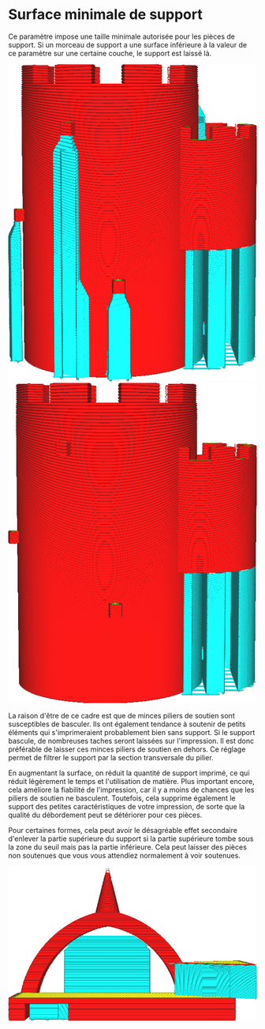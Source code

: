 Surface minimale de support
====
Ce paramètre impose une taille minimale autorisée pour les pièces de support. Si un morceau de support a une surface inférieure à la valeur de ce paramètre sur une certaine couche, le support est laissé là.

![Pas de filtrage sur la surface (la surface minimale est 0)](../../../articles/images/minimum_support_area_0.png)
![Les petits morceaux de support sont omis](../../../articles/images/minimum_support_area_10.png)

La raison d'être de ce cadre est que de minces piliers de soutien sont susceptibles de basculer. Ils ont également tendance à soutenir de petits éléments qui s'imprimeraient probablement bien sans support. Si le support bascule, de nombreuses taches seront laissées sur l'impression. Il est donc préférable de laisser ces minces piliers de soutien en dehors. Ce réglage permet de filtrer le support par la section transversale du pilier.

En augmentant la surface, on réduit la quantité de support imprimé, ce qui réduit légèrement le temps et l'utilisation de matière. Plus important encore, cela améliore la fiabilité de l'impression, car il y a moins de chances que les piliers de soutien ne basculent. Toutefois, cela supprime également le support des petites caractéristiques de votre impression, de sorte que la qualité du débordement peut se détériorer pour ces pièces.

Pour certaines formes, cela peut avoir le désagréable effet secondaire d'enlever la partie supérieure du support si la partie supérieure tombe sous la zone du seuil mais pas la partie inférieure. Cela peut laisser des pièces non soutenues que vous vous attendiez normalement à voir soutenues.

![La pointe de l'arc n'est pas supportée parce que la zone sur ces couches est trop petite](../../../articles/images/minimum_support_area_problem.png)  
